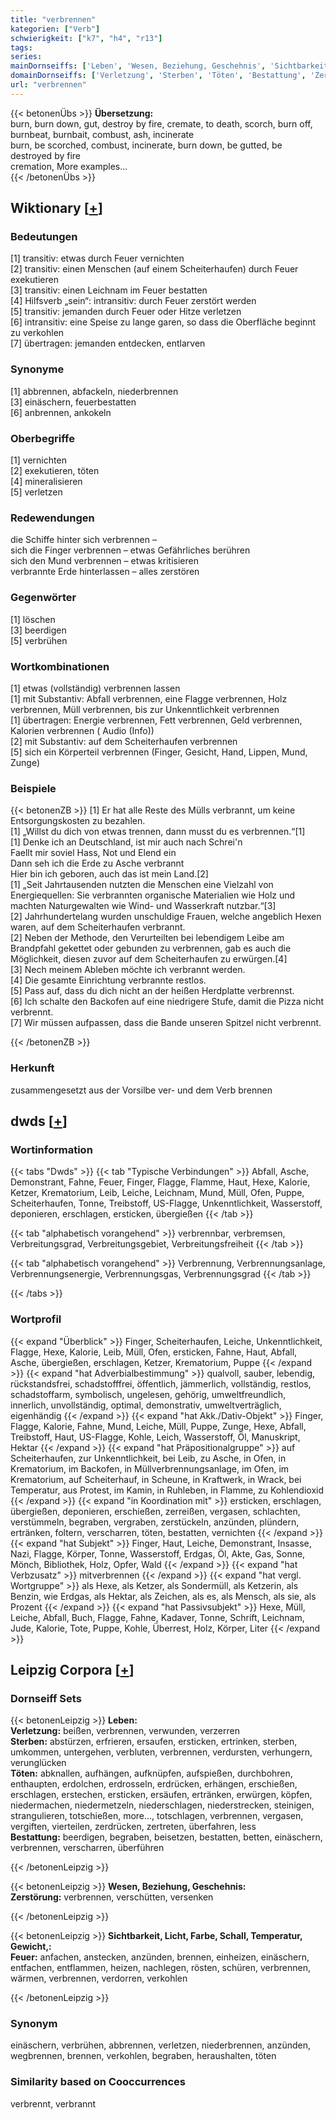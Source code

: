 ```yaml
---
title: "verbrennen"
kategorien: ["Verb"]
schwierigkeit: ["k7", "h4", "r13"]
tags:
series:
mainDornseiffs: ['Leben', 'Wesen, Beziehung, Geschehnis', 'Sichtbarkeit, Licht, Farbe, Schall, Temperatur, Gewicht,']
domainDornseiffs: ['Verletzung', 'Sterben', 'Töten', 'Bestattung', 'Zerstörung', 'Feuer']
url: "verbrennen"
---
```


{{< betonenÜbs >}}
**Übersetzung:**  
burn, burn down, gut, destroy by fire, cremate, to death, scorch, burn off, burnbeat, burnbait, combust, ash, incinerate  
burn, be scorched, combust, incinerate, burn down, be gutted, be destroyed  by fire  
cremation, More examples...  
{{< /betonenÜbs >}}

## Wiktionary [[+](https://de.wiktionary.org/wiki/verbrennen)]

### Bedeutungen
[1] transitiv: etwas durch Feuer vernichten  
[2] transitiv: einen Menschen (auf einem Scheiterhaufen) durch Feuer exekutieren  
[3] transitiv: einen Leichnam im Feuer bestatten  
[4] Hilfsverb „sein“: intransitiv: durch Feuer zerstört werden  
[5] transitiv: jemanden durch Feuer oder Hitze verletzen  
[6] intransitiv: eine Speise zu lange garen, so dass die Oberfläche beginnt zu verkohlen  
[7] übertragen: jemanden entdecken, entlarven  

### Synonyme
[1] abbrennen, abfackeln, niederbrennen  
[3] einäschern, feuerbestatten  
[6] anbrennen, ankokeln  

### Oberbegriffe
[1] vernichten  
[2] exekutieren, töten  
[4] mineralisieren  
[5] verletzen  

### Redewendungen
die Schiffe hinter sich verbrennen –  
sich die Finger verbrennen – etwas Gefährliches berühren  
sich den Mund verbrennen – etwas kritisieren  
verbrannte Erde hinterlassen – alles zerstören  

### Gegenwörter
[1] löschen  
[3] beerdigen  
[5] verbrühen  

### Wortkombinationen
[1] etwas (vollständig) verbrennen lassen  
[1] mit Substantiv: Abfall verbrennen, eine Flagge verbrennen, Holz verbrennen, Müll verbrennen, bis zur Unkenntlichkeit verbrennen  
[1] übertragen: Energie verbrennen, Fett verbrennen, Geld verbrennen, Kalorien verbrennen ( Audio (Info))  
[2] mit Substantiv: auf dem Scheiterhaufen verbrennen  
[5] sich ein Körperteil verbrennen (Finger, Gesicht, Hand, Lippen, Mund, Zunge)  

### Beispiele
{{< betonenZB >}}
[1] Er hat alle Reste des Mülls verbrannt, um keine Entsorgungskosten zu bezahlen.  
[1] „Willst du dich von etwas trennen, dann musst du es verbrennen.“[1]  
[1] Denke ich an Deutschland, ist mir auch nach Schrei'n  
Faellt mir soviel Hass, Not und Elend ein  
Dann seh ich die Erde zu Asche verbrannt  
Hier bin ich geboren, auch das ist mein Land.[2]  
[1] „Seit Jahrtausenden nutzten die Menschen eine Vielzahl von Energiequellen: Sie verbrannten organische Materialien wie Holz und machten Naturgewalten wie Wind- und Wasserkraft nutzbar.“[3]  
[2] Jahrhundertelang wurden unschuldige Frauen, welche angeblich Hexen waren, auf dem Scheiterhaufen verbrannt.  
[2] Neben der Methode, den Verurteilten bei lebendigem Leibe am Brandpfahl gekettet oder gebunden zu verbrennen, gab es auch die Möglichkeit, diesen zuvor auf dem Scheiterhaufen zu erwürgen.[4]  
[3] Nech meinem Ableben möchte ich verbrannt werden.  
[4] Die gesamte Einrichtung verbrannte restlos.  
[5] Pass auf, dass du dich nicht an der heißen Herdplatte verbrennst.  
[6] Ich schalte den Backofen auf eine niedrigere Stufe, damit die Pizza nicht verbrennt.  
[7] Wir müssen aufpassen, dass die Bande unseren Spitzel nicht verbrennt.  

{{< /betonenZB >}}
### Herkunft
zusammengesetzt aus der Vorsilbe ver- und dem Verb brennen  



## dwds [[+](https://www.dwds.de/wb/verbrennen)]

### Wortinformation
{{< tabs "Dwds" >}}
{{< tab "Typische Verbindungen" >}}
Abfall, Asche, Demonstrant, Fahne, Feuer, Finger, Flagge, Flamme, Haut, Hexe, Kalorie, Ketzer, Krematorium, Leib, Leiche, Leichnam, Mund, Müll, Ofen, Puppe, Scheiterhaufen, Tonne, Treibstoff, US-Flagge, Unkenntlichkeit, Wasserstoff, deponieren, erschlagen, ersticken, übergießen
{{< /tab >}}

{{< tab "alphabetisch vorangehend" >}}
verbrennbar, verbremsen, Verbreitungsgrad, Verbreitungsgebiet, Verbreitungsfreiheit
{{< /tab >}}

{{< tab "alphabetisch vorangehend" >}}
Verbrennung, Verbrennungsanlage, Verbrennungsenergie, Verbrennungsgas, Verbrennungsgrad
{{< /tab >}}

{{< /tabs >}}

### Wortprofil
{{< expand "Überblick" >}} Finger, Scheiterhaufen, Leiche, Unkenntlichkeit, Flagge, Hexe, Kalorie, Leib, Müll, Ofen, ersticken, Fahne, Haut, Abfall, Asche, übergießen, erschlagen, Ketzer, Krematorium, Puppe {{< /expand >}}
{{< expand "hat Adverbialbestimmung" >}} qualvoll, sauber, lebendig, rückstandsfrei, schadstofffrei, öffentlich, jämmerlich, vollständig, restlos, schadstoffarm, symbolisch, ungelesen, gehörig, umweltfreundlich, innerlich, unvollständig, optimal, demonstrativ, umweltverträglich, eigenhändig {{< /expand >}}
{{< expand "hat Akk./Dativ-Objekt" >}} Finger, Flagge, Kalorie, Fahne, Mund, Leiche, Müll, Puppe, Zunge, Hexe, Abfall, Treibstoff, Haut, US-Flagge, Kohle, Leich, Wasserstoff, Öl, Manuskript, Hektar {{< /expand >}}
{{< expand "hat Präpositionalgruppe" >}} auf Scheiterhaufen, zur Unkenntlichkeit, bei Leib, zu Asche, in Ofen, in Krematorium, im Backofen, in Müllverbrennungsanlage, im Ofen, im Krematorium, auf Scheiterhauf, in Scheune, in Kraftwerk, in Wrack, bei Temperatur, aus Protest, im Kamin, in Ruhleben, in Flamme, zu Kohlendioxid {{< /expand >}}
{{< expand "in Koordination mit" >}} ersticken, erschlagen, übergießen, deponieren, erschießen, zerreißen, vergasen, schlachten, verstümmeln, begraben, vergraben, zerstückeln, anzünden, plündern, ertränken, foltern, verscharren, töten, bestatten, vernichten {{< /expand >}}
{{< expand "hat Subjekt" >}} Finger, Haut, Leiche, Demonstrant, Insasse, Nazi, Flagge, Körper, Tonne, Wasserstoff, Erdgas, Öl, Akte, Gas, Sonne, Mönch, Bibliothek, Holz, Opfer, Wald {{< /expand >}}
{{< expand "hat Verbzusatz" >}} mitverbrennen {{< /expand >}}
{{< expand "hat vergl. Wortgruppe" >}} als Hexe, als Ketzer, als Sondermüll, als Ketzerin, als Benzin, wie Erdgas, als Hektar, als Zeichen, als es, als Mensch, als sie, als Prozent {{< /expand >}}
{{< expand "hat Passivsubjekt" >}} Hexe, Müll, Leiche, Abfall, Buch, Flagge, Fahne, Kadaver, Tonne, Schrift, Leichnam, Jude, Kalorie, Tote, Puppe, Kohle, Überrest, Holz, Körper, Liter {{< /expand >}}

## Leipzig Corpora [[+](https://corpora.uni-leipzig.de/en/res?word=verbrennen&corpusId=deu_newscrawl-public_2018)]

### Dornseiff Sets
{{< betonenLeipzig >}}
**Leben:**  
**Verletzung:** beißen, verbrennen, verwunden, verzerren  
**Sterben:** abstürzen, erfrieren, ersaufen, ersticken, ertrinken, sterben, umkommen, untergehen, verbluten, verbrennen, verdursten, verhungern, verunglücken  
**Töten:** abknallen, aufhängen, aufknüpfen, aufspießen, durchbohren, enthaupten, erdolchen, erdrosseln, erdrücken, erhängen, erschießen, erschlagen, erstechen, ersticken, ersäufen, ertränken, erwürgen, köpfen, niedermachen, niedermetzeln, niederschlagen, niederstrecken, steinigen, strangulieren, totschießen, more..., totschlagen, verbrennen, vergasen, vergiften, vierteilen, zerdrücken, zertreten, überfahren, less  
**Bestattung:** beerdigen, begraben, beisetzen, bestatten, betten, einäschern, verbrennen, verscharren, überführen  

{{< /betonenLeipzig >}}


{{< betonenLeipzig >}}
**Wesen, Beziehung, Geschehnis:**  
**Zerstörung:** verbrennen, verschütten, versenken  

{{< /betonenLeipzig >}}


{{< betonenLeipzig >}}
**Sichtbarkeit, Licht, Farbe, Schall, Temperatur, Gewicht,:**  
**Feuer:** anfachen, anstecken, anzünden, brennen, einheizen, einäschern, entfachen, entflammen, heizen, nachlegen, rösten, schüren, verbrennen, wärmen, verbrennen, verdorren, verkohlen  

{{< /betonenLeipzig >}}

### Synonym
einäschern, verbrühen, abbrennen, verletzen, niederbrennen, anzünden, wegbrennen, brennen, verkohlen, begraben, heraushalten, töten


### Similarity based on Cooccurrences
verbrennt, verbrannt


